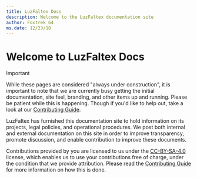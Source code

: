 ```yaml
---
title: LuzFaltex Docs
description: Welcome to the LuzFaltex documentation site
author: Foxtrek_64
ms.date: 12/23/18
---
```


# Welcome to LuzFaltex Docs

> [!IMPORTANT]
> While these pages are considered "always under construction", it is important to note that we are currently busy getting the initial documentation, site feel, branding, and other items up and running. Please be patient while this is happening. Though if you'd like to help out, take a look at our [Contributing Guide](./contribute/index.md).

LuzFaltex has furnished this documentation site to hold information on its projects, legal policies, and operational procedures. We post both internal and external documentation on this site in order to improve transparency, promote discussion, and enable contribution to improve these documents.

Contributions provided by you are licensed to us under the [CC-BY-SA-4.0](https://github.com/LuzFaltex/docs/blob/master/license.md) license, which enables us to use your contributions free of charge, under the condition that we provide attribution. Please read the [Contributing Guide](./contribute/index.md) for more information on how this is done.